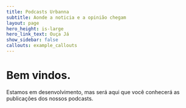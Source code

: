 ```yaml
---
title: Podcasts Urbanna
subtitle: Aonde a noticia e a opinião chegam
layout: page
hero_height: is-large
hero_link_text: Ouça Já
show_sidebar: false
callouts: example_callouts
---
```


<h1>Bem vindos.</h1>

Estamos em desenvolvimento, mas será aqui que você conhecerá as publicações dos nossos podcasts.
